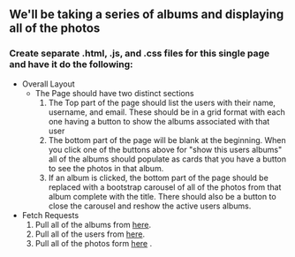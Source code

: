 ## We'll be taking a series of albums and displaying all of the photos 

### Create separate .html, .js, and .css files for this single page and have it do the following:
* Overall Layout
    * The Page should have two distinct sections
        1. The Top part of the page should list the users with their name, username, and email. These should be in a grid format with each one having a button to show the albums associated with that user
        2. The bottom part of the page will be blank at the beginning. When you click one of the buttons above for "show this users albums" all of the albums should populate as cards that you have a button to see the photos in that album.
        3. If an album is clicked, the bottom part of the page should be replaced with a bootstrap carousel of all of the photos from that album complete with the title. There should also be a button to close the carousel and reshow the active users albums.
* Fetch Requests
    1. Pull all of the albums from [here](https://jsonplaceholder.typicode.com/albums).
    2. Pull all of the users from [here](https://jsonplaceholder.typicode.com/users).
    3. Pull all of the photos form [here](https://jsonplaceholder.typicode.com/photos) .
